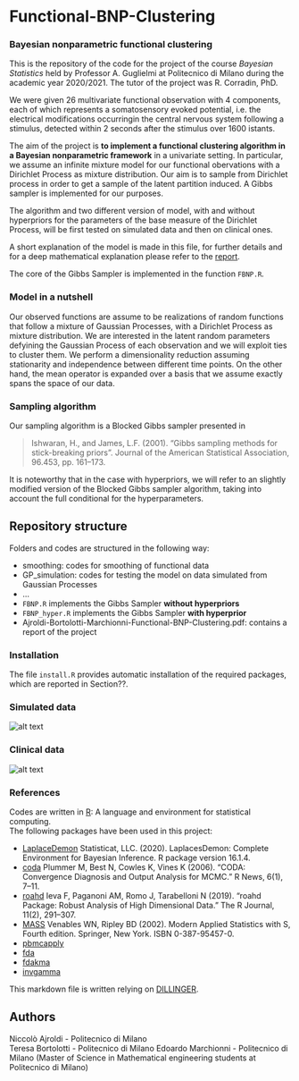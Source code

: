 # Functional-BNP-Clustering
###  Bayesian nonparametric functional clustering

This is the repository of the code for the project of the course *Bayesian Statistics* held by Professor A. Guglielmi at Politecnico di Milano during the academic year 2020/2021.
The tutor of the project was R. Corradin, PhD.

We were given 26 multivariate functional observation with 4 components, each of which represents a somatosensory evoked potential, i.e. the electrical modifications occurringin the central nervous system following a stimulus, detected within 2 seconds after the stimulus over 1600 istants.

The aim of the project is **to implement a functional clustering algorithm in a Bayesian nonparametric framework** in a univariate setting. In particular, we assume an infinite mixture model for our functional obervations with a Dirichlet Process as mixture distribution. Our aim is to sample from Dirichlet process in order to get a sample of the latent partition induced. A Gibbs sampler is implemented for our purposes.

The algorithm and two different version of model, with and without hyperpriors for the parameters of the base measure of the Dirichlet Process,  will be first tested on simulated data and then on clinical ones.

A short explanation of the model is made in this file, for further details and for a deep mathematical explanation please refer to the [report](link).

The core of the Gibbs Sampler is implemented in the function `FBNP.R`.

### Model in a nutshell

Our observed functions are assume to be realizations of random functions that follow a mixture of Gaussian Processes, with a Dirichlet Process as mixture distribution. We are interested in the latent random parameters defyining the Gaussian Process of each observation and we will exploit ties to cluster them. We perform a dimensionality reduction assuming stationarity and independence between different time points. On the other hand, the mean operator is expanded over a basis that we assume exactly spans the space of our data.  

### Sampling algorithm 

Our sampling algorithm is a Blocked Gibbs sampler presented in 
> Ishwaran, H., and James, L.F. (2001). “Gibbs sampling methods for stick-breaking priors”. Journal of the American Statistical Association, 96.453, pp. 161–173.

It is noteworthy that in the case with hyperpriors, we will refer to an slightly modified version of the Blocked Gibbs sampler algorithm, taking into account the full conditional for the hyperparameters.


## Repository structure

Folders and codes are structured in the following way:
- smoothing: codes for smoothing of functional data
- GP_simulation: codes for testing the model on data simulated from Gaussian Processes
- ...
- `FBNP.R` implements the Gibbs Sampler **without hyperpriors**
- `FBNP_hyper.R` implements the Gibbs Sampler **with hyperprior**
- Ajroldi-Bortolotti-Marchionni-Functional-BNP-Clustering.pdf: contains a report of the project

### Installation

The file `install.R` provides automatic installation of the required packages, which are reported in Section??.

### Simulated data

![alt text](https://github.com/Niccolo-Ajroldi/Functional-BNP-clustering/blob/main/pics/Simulated_GP.png)


### Clinical data
![alt text](https://github.com/Niccolo-Ajroldi/Functional-BNP-clustering/blob/main/pics/Data_cutted.png)

### References

Codes are written in [R](https://www.r-project.org/): A language and environment for statistical computing. \
The following packages have been used in this project:
- [LaplaceDemon](https://web.archive.org/web/20150206004624/http://www.bayesian-inference.com/software) Statisticat, LLC. (2020). LaplacesDemon: Complete Environment for Bayesian Inference. R package version 16.1.4.
- [coda](https://journal.r-project.org/archive/) Plummer M, Best N, Cowles K, Vines K (2006). “CODA: Convergence Diagnosis and Output Analysis for MCMC.” R News, 6(1), 7–11.
- [roahd](https://CRAN.R-project.org/package=roahd) Ieva F, Paganoni AM, Romo J, Tarabelloni N (2019). “roahd Package: Robust Analysis of High Dimensional Data.” The R Journal, 11(2), 291–307.
- [MASS](http://www.stats.ox.ac.uk/pub/MASS4/) Venables WN, Ripley BD (2002). Modern Applied Statistics with S, Fourth edition. Springer, New York. ISBN 0-387-95457-0.
- [pbmcapply](https://CRAN.R-project.org/package=pbmcapply )
- [fda](https://cran.r-project.org/web/packages/fda/index.html)
- [fdakma](https://cran.r-project.org/web/packages/fdakma/index.html)
- [invgamma](https://CRAN.R-project.org/package=invgamma)

This markdown file is written relying on [DILLINGER](https://dillinger.io/).

## Authors

Niccolò Ajroldi - Politecnico di Milano  
Teresa Bortolotti - Politecnico di Milano 
Edoardo Marchionni - Politecnico di Milano
(Master of Science in Mathematical engineering students at Politecnico di Milano)

